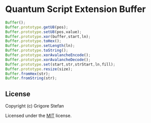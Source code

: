 # Quantum Script Extension Buffer

```javascript
Buffer();
Buffer.prototype.getU8(pos);
Buffer.prototype.setU8(pos,value);
Buffer.prototype.xor(buffer,start,ln);
Buffer.prototype.toHex();
Buffer.prototype.setLength(ln);
Buffer.prototype.toString();
Buffer.prototype.xorAvalancheEncode();
Buffer.prototype.xorAvalancheDecode();
Buffer.prototype.set(start,str,strStart,ln,fill);
Buffer.prototype.resize(size);
Buffer.fromHex(str);
Buffer.fromString(str);
```

## License

Copyright (c) Grigore Stefan

Licensed under the [MIT](LICENSE) license.

